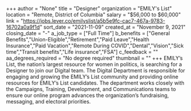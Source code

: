 +++
author = "None"
title = "Designer"
organization = "EMILY's List"
location = "Remote, District of Columbia"
salary = "$56,000 to $60,000"
link = "https://jobs.lever.co/emilyslist/a5b5e9fc-cac7-467a-9783-16702a0a9f1d"
sort_date = "2021-11-09"
created_at = "November 9, 2021"
closing_date = "-"
a_job_type = ["Full Time"]
b_benefits = ["General Benefits","Union-Eligible","Retirement","Paid Leave","Health Insurance","Paid Vacation","Remote During COVID","Dental","Vision","Sick time","Transit benefits","Life insurance","FSA"]
c_feedback = ""
aa_degrees_required = "No degree required"
thumbnail = ""
+++
EMILY’s List, the nation’s largest resource for women in politics, is searching for a Designer to join our Digital team. The Digital Department is responsible for engaging and growing the EMILY’s List community and providing online resources for EMILY’s List candidates. The department works closely with the Campaigns, Training, Development, and Communications teams to ensure our online program advances the organization’s fundraising, messaging, and electoral priorities. 
